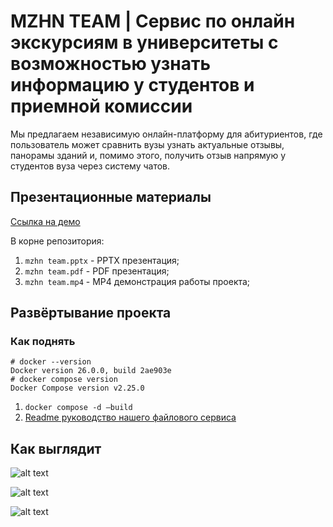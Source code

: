 # MZHN TEAM | Сервис по онлайн экскурсиям в университеты с возможностью узнать информацию у студентов и приемной комиссии

Мы предлагаем независимую онлайн-платформу для абитуриентов, где пользователь может сравнить вузы узнать актуальные отзывы, панорамы зданий  и, помимо этого, получить отзыв напрямую у студентов вуза через систему чатов.

## Презентационные материалы

[Ссылка на демо](https://mzhn.fun/) 

В корне репозитория:
  1. ```mzhn team.pptx``` - PPTX презентация;
  2. ```mzhn team.pdf``` - PDF презентация;
  3. ```mzhn team.mp4``` - MP4 демонстрация работы проекта;

## Развёртывание проекта

### Как поднять

```
# docker --version
Docker version 26.0.0, build 2ae903e
# docker compose version
Docker Compose version v2.25.0
```

  1. ```docker compose -d —build```
  2. [Readme руководство нашего файлового сервиса](file-service/README.md)  

## Как выглядит

![alt text](http://mzhn.fun:9000/docs/landing-page.png)

![alt text](http://mzhn.fun:9000/docs/panoramas.png)

![alt text](http://mzhn.fun:9000/docs/auth-page.png)
